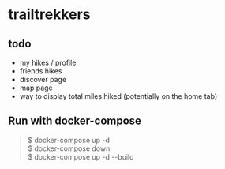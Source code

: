 # trailtrekkers


## todo
- my hikes / profile 
- friends hikes
- discover page
- map page 
- way to display total miles hiked (potentially on the home tab) 


## Run with docker-compose 
> $ docker-compose up -d <br />
> $ docker-compose down <br />
> $ docker-compose up -d --build <br />